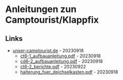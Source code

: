 # Anleitungen zun Camptourist/Klappfix

## Links

* [unser-camptourist.de](http://www.unser-camptourist.de) - 20230918
  * [ct6-1_aufbauanleitung.pdf](http://www.unser-camptourist.de/bilderct/aufbauct61.pdf) - 20230918
  * [cd6-2_aufbauanleitung.pdf](http://www.unser-camptourist.de/bilderct/aufbauct6-2.pdf) - 20230918
  * [ct6-2_berichte.pdf](http://www.unser-camptourist.de/test6-2.htm) - 20230922
  * [halterung_fuer_deichselkasten.pdf](http://www.unser-camptourist.de/bilderct/Halterung%20.pdf) - 20230918
